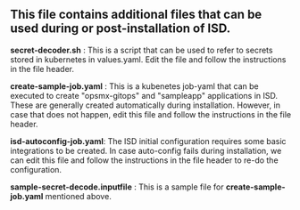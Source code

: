 ## This file contains additional files that can be used during or post-installation of ISD.

**secret-decoder.sh** : This is a script that can be used to refer to secrets stored in kubernetes in values.yaml. Edit the file and follow the instructions in the file header.

**create-sample-job.yaml** : This is a kubenetes job-yaml that can be executed to create "opsmx-gitops" and "sampleapp" applications in ISD. 
These are generally created automatically during installation. However, in case that does not happen, edit this file and follow the instructions in the file header.

**isd-autoconfig-job.yaml**: The ISD initial configuration requires some basic integrations to be created. In case auto-config fails during installation,
we can edit this file and follow the instructions in the file header to re-do the configuration.

**sample-secret-decode.inputfile** : This is a sample file for **create-sample-job.yaml** mentioned above.
